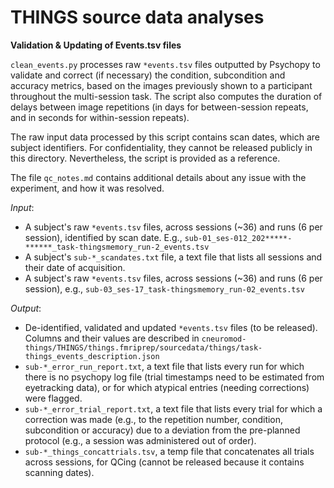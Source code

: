 THINGS source data analyses
===========================

**Validation & Updating of Events.tsv files**

``clean_events.py`` processes raw ``*events.tsv`` files outputted by Psychopy to validate and correct (if necessary) the condition, subcondition and accuracy metrics, based on the images previously shown to a participant throughout the multi-session task. The script also computes the duration of delays between image repetitions (in days for between-session repeats, and in seconds for within-session repeats).

The raw input data processed by this script contains scan dates, which are subject identifiers. For confidentiality, they cannot be released publicly in this directory. Nevertheless, the script is provided as a reference.

The file ``qc_notes.md`` contains additional details about any issue with the experiment, and how it was resolved.

*Input*:

- A subject's raw ``*events.tsv`` files, across sessions (~36) and runs (6 per session), identified by scan date. E.g., ``sub-01_ses-012_202*****-******_task-thingsmemory_run-2_events.tsv``
- A subject's ``sub-*_scandates.txt`` file, a text file that lists all sessions and their date of acquisition.
- A subject's raw ``*events.tsv`` files, across sessions (~36) and runs (6 per session), e.g., ``sub-03_ses-17_task-thingsmemory_run-02_events.tsv``

*Output*:

- De-identified, validated and updated ``*events.tsv`` files (to be released). Columns and their values are described in ``cneuromod-things/THINGS/things.fmriprep/sourcedata/things/task-things_events_description.json``
- ``sub-*_error_run_report.txt``, a text file that lists every run for which there is no psychopy log file (trial timestamps need to be estimated from eyetracking data), or for which atypical entries (needing corrections) were flagged.
- ``sub-*_error_trial_report.txt``, a text file that lists every trial for which a correction was made (e.g., to the repetition number, condition, subcondition or accuracy) due to a deviation from the pre-planned protocol (e.g., a session was administered out of order).
- ``sub-*_things_concattrials.tsv``, a temp file that concatenates all trials across sessions, for QCing (cannot be released because it contains scanning dates).
